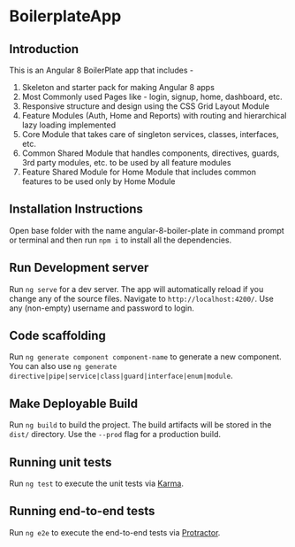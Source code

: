 # BoilerplateApp

## Introduction

This is an Angular 8 BoilerPlate app that includes -
1. Skeleton and starter pack for making Angular 8 apps
2. Most Commonly used Pages like - login, signup, home, dashboard, etc.
3. Responsive structure and design using the CSS Grid Layout Module
4. Feature Modules (Auth, Home and Reports) with routing and hierarchical lazy loading implemented
5. Core Module that takes care of singleton services, classes, interfaces, etc.
6. Common Shared Module that handles components, directives, guards, 3rd party modules, etc. to be used by all feature modules
7. Feature Shared Module for Home Module that includes common features to be used only by Home Module

## Installation Instructions

Open base folder with the name angular-8-boiler-plate in command prompt or terminal and then run `npm i` to install all the dependencies.

## Run Development server

Run `ng serve` for a dev server. The app will automatically reload if you change any of the source files.
Navigate to `http://localhost:4200/`.
Use any (non-empty) username and password to login.

## Code scaffolding

Run `ng generate component component-name` to generate a new component. You can also use `ng generate directive|pipe|service|class|guard|interface|enum|module`.

## Make Deployable Build

Run `ng build` to build the project. The build artifacts will be stored in the `dist/` directory. Use the `--prod` flag for a production build.

## Running unit tests

Run `ng test` to execute the unit tests via [Karma](https://karma-runner.github.io).

## Running end-to-end tests

Run `ng e2e` to execute the end-to-end tests via [Protractor](http://www.protractortest.org/).

